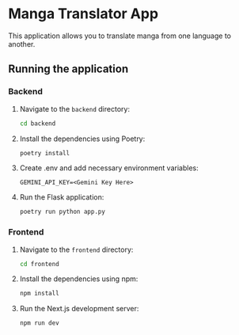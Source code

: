 # Manga Translator App

This application allows you to translate manga from one language to another.

## Running the application

### Backend

1.  Navigate to the `backend` directory:
    ```bash
    cd backend
    ```
2.  Install the dependencies using Poetry:
    ```bash
    poetry install
    ```
3.  Create .env and add necessary environment variables:
    ```
    GEMINI_API_KEY=<Gemini Key Here>
    ```
4.  Run the Flask application:
    ```bash
    poetry run python app.py
    ```

### Frontend

1.  Navigate to the `frontend` directory:
    ```bash
    cd frontend
    ```
2.  Install the dependencies using npm:
    ```bash
    npm install
    ```
3.  Run the Next.js development server:
    ```bash
    npm run dev
    ```
